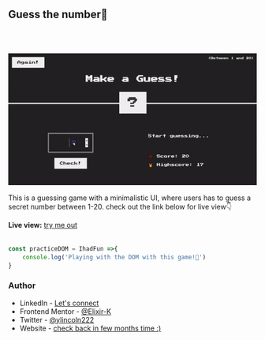 ## Guess the number🎁

<br>
<br>

![](game.gif)

This is a guessing game with a minimalistic UI, where users has to guess a secret number between 1-20. check out the link below for live view👇

**Live view:** [try me out](https://guess-the-number-khaki.vercel.app/)


```javascript

const practiceDOM = IhadFun =>{
    console.log('Playing with the DOM with this game!🤠')
}

```


### Author

- LinkedIn - [Let's connect](http://www.linkedin.com/in/yaya-usman-adaiza-430964192)
- Frontend Mentor - [@Elixir-K](https://www.frontendmentor.io/profile/Elixir-K)
- Twitter - [@ylincoln222](https://twitter.com/ylincoln222)
- Website - [check back in few months time :)]()
